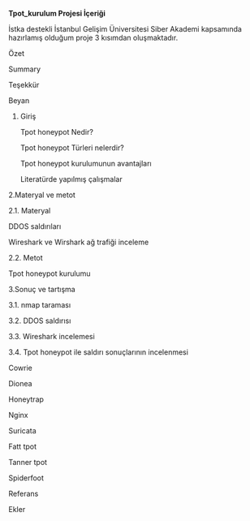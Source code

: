 **Tpot_kurulum Projesi İçeriği**

İstka destekli İstanbul Gelişim Üniversitesi Siber Akademi kapsamında hazırlamış olduğum proje 3 kısımdan oluşmaktadır.

Özet 

Summary

Teşekkür

Beyan

1. Giriş
   
   Tpot honeypot Nedir?
   
   Tpot honeypot Türleri nelerdir?
   
   Tpot honeypot kurulumunun avantajları
   
   Literatürde yapılmış çalışmalar
   
2.Materyal ve metot

2.1. Materyal

   DDOS saldırıları
   
   Wireshark ve Wirshark ağ trafiği inceleme
   
2.2. Metot

   Tpot honeypot kurulumu
   
3.Sonuç ve tartışma

3.1.  nmap taraması

3.2.  DDOS saldırısı

3.3.  Wireshark incelemesi

3.4. Tpot honeypot ile saldırı sonuçlarının incelenmesi

   Cowrie
   
   Dionea
   
   Honeytrap
   
   Nginx
   
   Suricata
   
   Fatt tpot
   
   Tanner tpot
   
   Spiderfoot
   
Referans

Ekler
   

   
   

